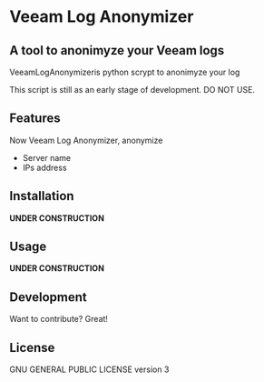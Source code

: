 # Veeam Log Anonymizer 
## __A tool to anonimyze your Veeam logs__

VeeamLogAnonymizeris python scrypt to anonimyze your log 

This script is still as an early stage of development. DO NOT USE. 
## Features
Now Veeam Log Anonymizer, anonymize 

- Server name 
- IPs address 

## Installation

**UNDER CONSTRUCTION**

## Usage 

**UNDER CONSTRUCTION**

## Development
Want to contribute? Great!

## License
GNU GENERAL PUBLIC LICENSE version 3 
